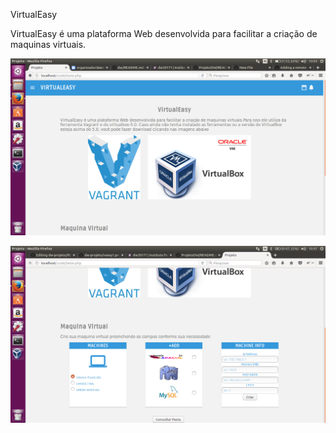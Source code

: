 VirtualEasy

VirtualEasy é uma plataforma Web desenvolvida para facilitar a criação de maquinas virtuais.

![tela de login](veasy1.png)

![tela de login](veasy2.png)
